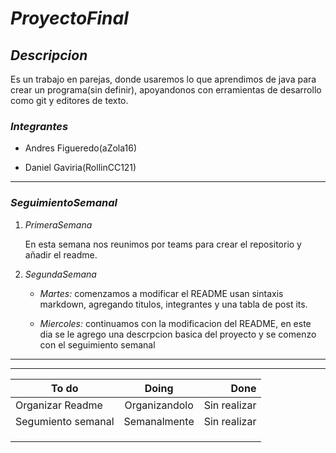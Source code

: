 # _ProyectoFinal_
 

## ___Descripcion___

Es un trabajo en parejas, donde usaremos lo que aprendimos de java para crear un programa(sin definir), apoyandonos con erramientas de desarrollo como git y editores de texto. 


### ___Integrantes___

[img1]: C:\Users\Dan_G\OneDrive\Documents\GitHub\ProyectoFinal\imagenes\81369594.png
* Andres Figueredo(aZola16)

[img2]: (https://e00-marca.uecdn.es/assets/multimedia/imagenes/2020/04/08/15863374252712.jpg)
* Daniel Gaviria(RollinCC121)

---

### ___SeguimientoSemanal___
1. _PrimeraSemana_
   
   En esta semana nos reunimos por teams para crear el repositorio y añadir el readme. 

2. _SegundaSemana_
    <html>
    <body>
    <p style=»text-align: justify;»> 
   
   * _Martes:_ comenzamos a modificar el README usan sintaxis markdown, agregando titulos, integrantes y una tabla de post its.

   * _Miercoles:_ continuamos con la modificacion del README, en este dia se le agrego una descrpcion basica del proyecto y se comenzo con el seguimiento semanal

    </p>
    </body>
    </html>
---
---


|To do              |Doing           |Done           |
|-------------------|:--------------:|--------------:|
|Organizar Readme   |Organizandolo   |Sin realizar   |
|Segumiento semanal |Semanalmente    |Sin realizar   |
|                   |                |               |
|                   |                |               |
|                   |                |               |